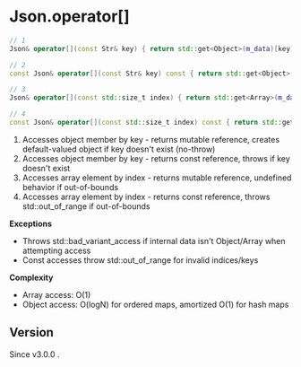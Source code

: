 # **Json.operator[]**

```cpp
// 1
Json& operator[](const Str& key) { return std::get<Object>(m_data)[key]; }

// 2
const Json& operator[](const Str& key) const { return std::get<Object>(m_data).at(key); }

// 3
Json& operator[](const std::size_t index) { return std::get<Array>(m_data)[index]; }

// 4
const Json& operator[](const std::size_t index) const { return std::get<Array>(m_data).at(index); }
```

1. Accesses object member by key - returns mutable reference, creates default-valued object if key doesn't exist (no-throw)
2. Accesses object member by key - returns const reference, throws if key doesn't exist
3. Accesses array element by index - returns mutable reference, undefined behavior if out-of-bounds
4. Accesses array element by index - returns const reference, throws std::out_of_range if out-of-bounds

**Exceptions**
- Throws std::bad_variant_access if internal data isn't Object/Array when attempting access
- Const accesses throw std::out_of_range for invalid indices/keys

**Complexity**
- Array access: O(1)
- Object access: O(logN) for ordered maps, amortized O(1) for hash maps

## Version

Since v3.0.0 .

